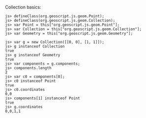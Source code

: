 Collection basics:

    js> defineClass(org.geoscript.js.geom.Point);
    js> defineClass(org.geoscript.js.geom.Collection);
    js> var Point = this["org.geoscript.js.geom.Point"];
    js> var Collection = this["org.geoscript.js.geom.Collection"];
    js> var Geometry = this["org.geoscript.js.geom.Geometry"];

    js> var g = new Collection([[0, 0], [1, 1]]);
    js> g instanceof Collection
    true
    js> g instanceof Geometry
    true
    js> var components = g.components;
    js> components.length
    2
    js> var c0 = components[0];
    js> c0 instanceof Point
    true
    js> c0.coordinates
    0,0
    js> components[1] instanceof Point
    true
    js> g.coordinates
    0,0,1,1